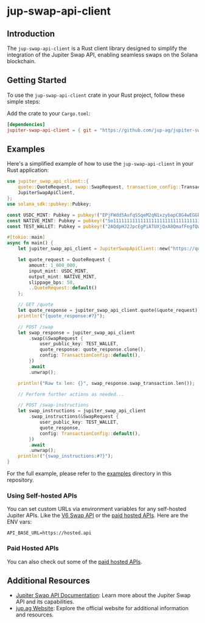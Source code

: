 # jup-swap-api-client

## Introduction

The `jup-swap-api-client` is a Rust client library designed to simplify the integration of the Jupiter Swap API, enabling seamless swaps on the Solana blockchain.

## Getting Started

To use the `jup-swap-api-client` crate in your Rust project, follow these simple steps:

Add the crate to your `Cargo.toml`:

  ```toml
  [dependencies]
  jupiter-swap-api-client = { git = "https://github.com/jup-ag/jupiter-swap-api-client.git", package = "jupiter-swap-api-client"}
  ```

## Examples

Here's a simplified example of how to use the `jup-swap-api-client` in your Rust application:

```rust
use jupiter_swap_api_client::{
    quote::QuoteRequest, swap::SwapRequest, transaction_config::TransactionConfig,
    JupiterSwapApiClient,
};
use solana_sdk::pubkey::Pubkey;

const USDC_MINT: Pubkey = pubkey!("EPjFWdd5AufqSSqeM2qN1xzybapC8G4wEGGkZwyTDt1v");
const NATIVE_MINT: Pubkey = pubkey!("So11111111111111111111111111111111111111112");
const TEST_WALLET: Pubkey = pubkey!("2AQdpHJ2JpcEgPiATUXjQxA8QmafFegfQwSLWSprPicm");

#[tokio::main]
async fn main() {
    let jupiter_swap_api_client = JupiterSwapApiClient::new("https://quote-api.jup.ag/v6");

    let quote_request = QuoteRequest {
        amount: 1_000_000,
        input_mint: USDC_MINT,
        output_mint: NATIVE_MINT,
        slippage_bps: 50,
        ..QuoteRequest::default()
    };

    // GET /quote
    let quote_response = jupiter_swap_api_client.quote(&quote_request).await.unwrap();
    println!("{quote_response:#?}");

    // POST /swap
    let swap_response = jupiter_swap_api_client
        .swap(&SwapRequest {
            user_public_key: TEST_WALLET,
            quote_response: quote_response.clone(),
            config: TransactionConfig::default(),
        })
        .await
        .unwrap();

    println!("Raw tx len: {}", swap_response.swap_transaction.len());

    // Perform further actions as needed...

    // POST /swap-instructions
    let swap_instructions = jupiter_swap_api_client
        .swap_instructions(&SwapRequest {
            user_public_key: TEST_WALLET,
            quote_response,
            config: TransactionConfig::default(),
        })
        .await
        .unwrap();
    println!("{swap_instructions:#?}");
}

```
For the full example, please refer to the [examples](./example/) directory in this repository.

### Using Self-hosted APIs

You can set custom URLs via environment variables for any self-hosted Jupiter APIs. Like the [V6 Swap API](https://station.jup.ag/docs/apis/self-hosted) or the [paid hosted APIs](#paid-hosted-apis). Here are the ENV vars:

```
API_BASE_URL=https://hosted.api
```

### Paid Hosted APIs

You can also check out some of the [paid hosted APIs](https://station.jup.ag/docs/apis/self-hosted#paid-hosted-apis).

## Additional Resources

- [Jupiter Swap API Documentation](https://station.jup.ag/docs/v6/swap-api): Learn more about the Jupiter Swap API and its capabilities.
- [jup.ag Website](https://jup.ag/): Explore the official website for additional information and resources.

